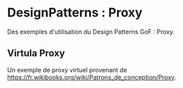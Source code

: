 # DesignPatterns : Proxy 
Des exemples d'utilisation du Design Patterns GoF : Proxy.


## Virtula Proxy
Un exemple de proxy virtuel provenant de https://fr.wikibooks.org/wiki/Patrons_de_conception/Proxy.

